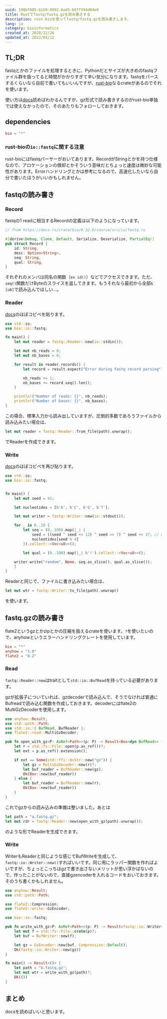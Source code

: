 ```yaml
---
uuid: 198bf005-b169-4992-8ad5-667f594d84e0
title: Rustでfastq/fastq.gzを読み書きする
description: rust-bioを使ってfastq/fastq.gzを読み書きします。
lang: ja
category: bioinformatics
created_at: 2020/12/26
updated_at: 2022/04/12
---
```


## TL;DR

fastqとかのファイルを処理するときに、Pythonだとサイズが大きめのfastqファイル群を扱ってると時間がかかりすぎて辛い気分になります。fastqをパースするくらいなら自前で書いてもいいんですが、[rust-bio](https://github.com/rust-bio/rust-bio)なるcrateがあるのでそれを使います。

使い方は[docs](https://docs.rs/bio/latest/bio/index.html)読めばわかるんですが、gz形式で読み書きするのがrust-bio単独では使えなかったので、そのあたりもフォローしておきます。

## dependencies

```toml:title=Cargo.toml
bio = "*"
```

### rust-bioの`io::fastq`に関する注意

rust-bioにはfastqパーサーがおいてあります。RecordがStringとかを持つ仕様なので、アロケーションの償却とかそういう意味だとちょっと速度は微妙な可能性があります。Errorハンドリングとかは参考になるので、高速化したいなら自分で書いたほうがいいかもしれません。

## fastqの読み書き

### Record

fastqの1 readに相当するRecordの定義は以下のようになっています。

```rust
// from https://docs.rs/crate/bio/0.32.0/source/src/io/fastq.rs

#[derive(Debug, Clone, Default, Serialize, Deserialize, PartialEq)]
pub struct Record {
    id: String,
    desc: Option<String>,
    seq: String,
    qual: String,
}
```

それぞれのメンバは同名の関数（`ex id()`）などでアクセスできます。ただ、`seq()`関数だけByteのスライスを返してきます。もうそれなら最初から全部`&[u8]`で読み込んでほしい...。

### Reader

[docs](https://docs.rs/bio/latest/bio/io/fastq/index.html)のほぼコピペを貼ります。

```rust
use std::io;
use bio::io::fastq;

fn main() {
    let mut reader = fastq::Reader::new(io::stdin());

    let mut nb_reads = 0;
    let mut nb_bases = 0;

    for result in reader.records() {
        let record = result.expect("Error during fastq record parsing");

        nb_reads += 1;
        nb_bases += record.seq().len();
    }

    println!("Number of reads: {}", nb_reads);
    println!("Number of bases: {}", nb_bases);
}
```

この場合、標準入力から読み出していますが、圧倒的多数であろうファイルから読み込みたい場合は、

```rust
let mut reader = fastq::Reader::from_file(path).unwrap();
```

でReaderを作成できます。

### Write

[docs](https://docs.rs/bio/latest/bio/io/fastq/index.html)のほぼコピペを再び貼ります。

```rust
use std::io;
use bio::io::fastq;


fn main() {
    let mut seed = 42;

    let nucleotides = [b'A', b'C', b'G', b'T'];

    let mut writer = fastq::Writer::new(io::stdout());

    for _ in 0..10 {
        let seq = (0..100).map(|_| {
            seed = ((seed ^ seed << 13) ^ seed >> 7) ^ seed << 17; // don't use this random generator
            nucleotides[seed % 4]
        }).collect::<Vec<u8>>();

        let qual = (0..100).map(|_| b'!').collect::<Vec<u8>>();

    writer.write("random", None, seq.as_slice(), qual.as_slice());
    }
}
```

Readerと同じで、ファイルに書き込みたい場合は、

```rust
let mut wtr = fastq::Writer::to_file(path).unwrap()
```

を使います。

## fastq.gzの読み書き

flate2というgzとかzipとかの圧縮を扱えるcrateを使います。`?`を使いたいので、anyhowというエラーハンドリングクレートを使用しています。

```toml:title=Cargo.toml
bio = "*"
anyhow = "1.0"
flate2 = "0.2"
```

### Read

`fastq::Reader::new`はtraitとして`std::io::BufRead`を持っている必要があります。

gzが拡張子についていれば、gzdecoderで読み込んで、そうでなければ普通にBufreadで読み込む関数を作成しておきます。decoderにはflate2のMultiGzDecoderを使用します。

```rust
use anyhow::Result;
use std::path::Path;
use std::io::{ BufRead, BufReader };
use flate2::read::MultiGzDecoder;

pub fn open_with_gz<P: AsRef<Path>>(p: P) -> Result<Box<dyn BufRead>> {
    let r = std::fs::File::open(p.as_ref())?;
    let ext = p.as_ref().extension();

    if ext == Some(std::ffi::OsStr::new("gz")) {
        let gz = MultiGzDecoder::new(r)?;
        let buf_reader = BufReader::new(gz);
        Ok(Box::new(buf_reader))
    } else {
        let buf_reader = BufReader::new(r);
        Ok(Box::new(buf_reader))
    }
}
```

これでgzからの読み込みの準備は整いました。あとは

```rust
let path = "a.fastq.gz";
let mut rdr = fastq::Reader::new(open_with_gz(path).unwrap());
```

のような形でReaderを生成できます。

### Write

WriterもReaderと同じような感じでBufWriteを生成して、`fastq::io::Writer::new()`すればいいです。同じ用にラッパー関数を作ればよいですが、ちょっとこっちはgzで書き出さないメリットが思い浮かばないので、作ったことがないので、直接gzencoderを入れるコードをおいておきます。そのうち書くかもしれません。

```rust
use anyhow::Result;
use std::path::Path;

use flate2::Compression;
use flate2::write::GzEncoder;

use bio::io::fastq;

pub fn write_with_gz<P: AsRef<Path>>(p: P) -> Result<fastq::io::Writer> {
    let mut f = std::fs::File::crate(p)?;
    let buf = BufWriter::new(f);

    let gz = GzEncoder::new(buf, Compression::Default);
    Ok(fastq::io::Writer::new(gz))
}

fn main() -> Result<()> {
    let path = "b.fastq.gz";
    let mut wtr = write_with_gz(path)?;
    Ok(())
}
```

## まとめ

docsを読めばいいと思います。
